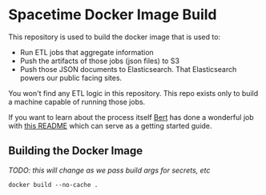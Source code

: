 # Spacetime Docker Image Build

This repository is used to build the docker image that
is used to:

* Run ETL jobs that aggregate information
* Push the artifacts of those jobs (json files) to S3
* Push those JSON documents to Elasticsearch.
    That Elasticsearch powers our public facing sites.

You won't find any ETL logic in this repository.
This repo exists only to build a machine capable of running those jobs.

If you want to learn about the process itself [Bert](https://github.com/bertspaan)
has done a wonderful job with [this README](https://github.com/nypl-spacetime/spacetime-etl) which can serve as a getting started guide.


## Building the Docker Image

_TODO: this will change as we pass build args for secrets, etc_

`docker build --no-cache .`
